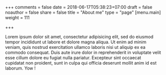 +++
comments = false
date = 2018-06-17T05:38:23+07:00
draft = false
noauthor = false
share = false
title = "About me"
type = "page"
[menu.main]
weight = 111

+++


Lorem ipsum dolor sit amet, consectetur adipisicing elit, sed do eiusmod
tempor incididunt ut labore et dolore magna aliqua. Ut enim ad minim veniam,
quis nostrud exercitation ullamco laboris nisi ut aliquip ex ea commodo
consequat. Duis aute irure dolor in reprehenderit in voluptate velit esse
cillum dolore eu fugiat nulla pariatur. Excepteur sint occaecat cupidatat non
proident, sunt in culpa qui officia deserunt mollit anim id est laborum. Yow !
